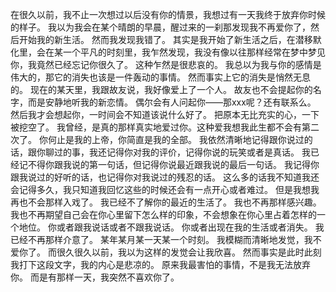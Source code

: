 在很久以前，我不止一次想过以后没有你的情景，我想过有一天我终于放弃你时候的样子。 
我以为我会在某个晴朗的早晨，醒过来的一刹那发现我不再爱你了，然后开始我的新生活。 
然而我发现我错了。 
其实是我开始了新生活之后，在潜移默化里，会在某一个平凡的时刻里，我乍然发现，我没有像以往那样经常在梦中梦见你，我竟然已经忘记你很久了。 
这种乍然是很悲哀的。 
我总以为我与你的感情是伟大的，那它的消失也该是一件轰动的事情。 
然而事实上它的消失是悄然无息的。 
现在的某天里，我跟故友说，我好像爱上了一个人。 
故友也不会提起你的名字，而是安静地听我的新恋情。 
偶尔会有人问起你——那xxx呢？还有联系么。 
然后我才会想起你，一时间会不知道该说什么好了。 
把原本无比充实的心，一下被挖空了。 
我曾经，是真的那样真实地爱过你。这种爱我想我此生都不会有第二次了。 
你何止是我的上帝，你简直是我的全部。
我依然清晰地记得跟你说过的话，跟你聊过的事，我还记得你对我的评价，记得你说的玩笑或者是真话。 
我已经记不得你跟我说的第一句话，但记得你说最近跟我说的最后一句话。 
我记得你跟我说过的好听的话，也记得你对我说过的残忍的话。 
这么多的话我不知道我还会记得多久，我只知道我回忆这些的时候还会有一点开心或者难过。 
但是我想我再也不会那样入戏了。 
我已经不了解你的最近的生活了。 
我也不再那样感兴趣。 
我也不再期望自己会在你心里留下怎么样的印象，不会想象在你心里占着怎样的一个地位。 
你或者跟我说话或者不跟我说话。 
你或者出现在我的生活或者消失。 
我已经不再那样介意了。 
某年某月某一天某一个时刻。 
我模糊而清晰地发觉，我不爱你了。 
而很久很久以前，我以为这样的发觉会让我欣喜。 
然而事实是此时此刻我打下这段文字，我的内心是悲凉的。
原来我最害怕的事情，不是我无法放弃你。 
而是有那样一天，我突然不喜欢你了。